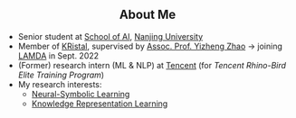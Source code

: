 <h2 align="center"> About Me </h2>

- Senior student at [School of AI](https://ai.nju.edu.cn/), [Nanjing University](https://www.nju.edu.cn/en/main.psp)
- Member of [KRistal](https://keysoftlab.nju.edu.cn/), supervised by [Assoc. Prof. Yizheng Zhao](https://ai.nju.edu.cn/zhaoyizheng/) -> joining [LAMDA](http://www.lamda.nju.edu.cn/MainPage.ashx) in Sept. 2022
- (Former) research intern (ML & NLP) at [Tencent](https://www.tencent.com/en-us) (for _Tencent Rhino-Bird Elite Training Program_)
- My research interests: 
  - [Neural-Symbolic Learning](https://analyticsindiamag.com/what-is-neuro-symbolic-ai-and-why-are-researchers-gushing-over-it/)
  - [Knowledge Representation Learning](https://towardsdatascience.com/gentle-introduction-to-knowledge-representation-learning-1ee873830219)
